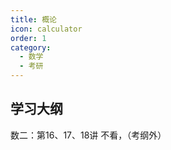 ```yaml
---
title: 概论
icon: calculator
order: 1
category:
  - 数学
  - 考研
---
```


## 学习大纲

数二：第16、17、18讲 不看，（考纲外）